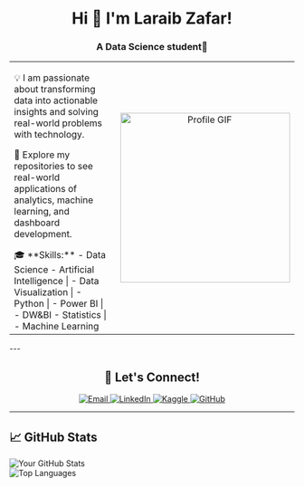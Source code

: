 <h1 align="center">Hi 👋 I'm Laraib Zafar!</h1>

<h3 align="center">A Data Science student🌟</h3>

<table>
  <tr>
    <!-- Text Section -->
    <td style="width: 60%; vertical-align: top;">
    <p>
      💡 I am passionate about transforming data into actionable insights and solving real-world problems with technology.
    </p>
    <p>
      🌱 Explore my repositories to see real-world applications of analytics, machine learning, and dashboard development.
    </p>
       🎓 **Skills:**  
      - Data Science 
      - Artificial Intelligence | 
      - Data Visualization | 
      - Python | 
      - Power BI | 
      - DW&BI  
  - Statistics | 
      - Machine Learning 
    </td>
    <!-- Image Section -->
    <td style="width: 40%; text-align: center;">
      <img src="https://i.pinimg.com/736x/64/77/f8/6477f8d4414599163c38074fd9caf901.jpg" width="300" alt="Profile GIF">
    </td>
  </tr>
</table>
---
<h2 align="center">🚀 Let's Connect!</h2>

<p align="center">
  <a href="mailto:laraibzafarlaraib@gmail.com" target="_blank">
    <img src="https://img.shields.io/badge/Email-D14836?style=for-the-badge&logo=gmail&logoColor=white" alt="Email">
  </a>
  <a href="https://www.linkedin.com/in/laraib-zafar-5465a5267/" target="_blank">
    <img src="https://img.shields.io/badge/LinkedIn-0077B5?style=for-the-badge&logo=linkedin&logoColor=white" alt="LinkedIn">
  </a>
  <a href="https://www.kaggle.com/laraibzafarlaraib" target="_blank">
    <img src="https://img.shields.io/badge/Kaggle-20BEFF?style=for-the-badge&logo=kaggle&logoColor=white" alt="Kaggle">
  </a>
  <a href="https://github.com/laraibzafarlaraib" target="_blank">
    <img src="https://img.shields.io/badge/GitHub-181717?style=for-the-badge&logo=github&logoColor=white" alt="GitHub">
  </a>
</p>

---

## 📈 GitHub Stats

![Your GitHub Stats](https://github-readme-stats.vercel.app/api?username=your-github-username&show_icons=true&theme=radical)  
![Top Languages](https://github-readme-stats.vercel.app/api/top-langs/?username=your-github-username&layout=compact&theme=radical)
